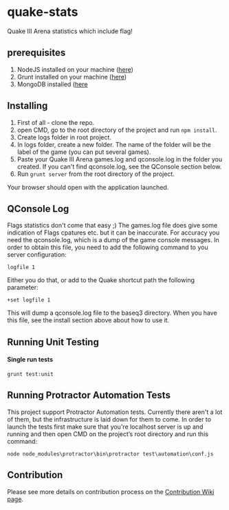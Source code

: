 quake-stats
===========

Quake III Arena statistics which include flag!

prerequisites
-------------
1. NodeJS installed on your machine ([here](http://nodejs.org/))
2. Grunt installed on your machine ([here](http://gruntjs.com/getting-started))
3. MongoDB installed ([here](http://www.mongodb.org/)

Installing
----------
1. First of all - clone the repo.
2. open CMD, go to the root directory of the project and run `npm install`.
3. Create logs folder in root project.
4. In logs folder, create a new folder. The name of the folder will be the label of the game (you can put several games).
5. Paste your Quake III Arena games.log and qconsole.log in the folder you created. If you can't find qconsole.log, see the QConsole section below.
6. Run `grunt server` from the root directory of the project.

Your browser should open with the application launched.

QConsole Log
------------
Flags statistics don't come that easy ;)
The games.log file does give some indication of Flags cpatures etc. but it can be inaccurate.
For accuracy you need the qconsole.log, which is a dump of the game console messages.
In order to obtain this file, you need to add the following command to you server configuration:

	logfile 1

Either you do that, or add to the Quake shortcut path the following parameter:

	+set logfile 1

This will dump a qconsole.log file to the baseq3 directory.
When you have this file, see the install section above about how to use it.

Running Unit Testing
--------------------

#### Single run tests
	grunt test:unit 

Running Protractor Automation Tests
-----------------------------------
This project support Protractor Automation tests. 
Currently there aren't a lot of them, but the infrastructure is laid down for them to come.
In order to launch the tests first make sure that you're localhost server is up and running and then open CMD on the project’s root directory and run this command:

	node node_modules\protractor\bin\protractor test\automation\conf.js
	
Contribution
------------
Please see more details on contribution process on the [Contribution Wiki page](https://github.com/mbarzeev/quake-stats/wiki/Contribution).

